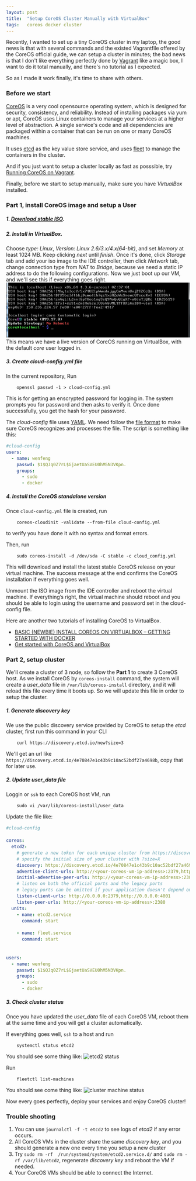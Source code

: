 ```yaml
---
layout: post
title:  "Setup CoreOS Cluster Manually with VirtualBox"
tags:   coreos docker cluster
---
```


Recently, I wanted to set up a tiny CoreOS cluster in my laptop, the good news is that with several
commands and the existed Vagrantfile offered by the CoreOS official guide, we can setup a cluster
in minutes; the bad news is that I don't like everything perfectly done by [Vagrant](https://www.vagrantup.com/) 
like a magic box, I want to do it total manually, and there's no tutorial as I expected. 

So as I made it work finally, it's time to share with others.

### Before we start

[CoreOS](https://coreos.com/) is a very cool opensource operating system, which is designed for security, consistency, and reliability. 
Instead of installing packages via yum or apt, CoreOS uses Linux containers to manage your services 
at a higher level of abstraction. A single service's code and all dependencies are packaged within 
a container that can be run on one or many CoreOS machines.

It uses [etcd](https://coreos.com/etcd/) as the key value store service, and uses [fleet](https://coreos.com/etcd/) to manage the containers in the cluster.

And if you just want to setup a cluster locally as fast as posssible, try [Running CoreOS on Vagrant](https://coreos.com/os/docs/latest/booting-on-vagrant.html).

Finally, before we start to setup manually, make sure you have *VirtualBox* installed.

### Part 1, install CoreOS image and setup a User

##### 1. [Download stable ISO](https://coreos.com/os/docs/latest/booting-with-iso.html).

##### 2. Install in VirtualBox.
Choose *type: Linux*, *Version: Linux 2.6/3.x/4.x(64-bit)*, and set *Memory* at least 1024 MB.
Keep clicking *next* until *finish*. Once it's done, click *Storage* tab and add your iso image to the IDE controller, then click *Network*
tab, change connection type from *NAT* to *Bridge*, because we need a static IP address to do the following configurations.
Now we just boot up our VM, and we'll see this if everything goes right.
![ISO Install Complete](/assets/setup-coreos-cluster-virtualbox/11.PNG)
This means we have a live version of CoreOS running on VirtualBox, with the default *core* user logged in. 

##### 3. Create *cloud-config.yml* file
In the current repository,
Run 

		openssl passwd -1 > cloud-config.yml

This is for getting an enscrypted password for logging in. The system prompts you for password and then asks to verify it. 
Once done successfully, you get the hash for your password.

The *cloud-config* file uses [YAML](http://yaml.org/). We need follow the [file format](https://coreos.com/os/docs/latest/cloud-config.html#file-format) to make sure CoreOS recognizes and processes the file.
The script is something like this:

~~~yml
#cloud-config
users:
  - name: wenfeng
    passwd: $1$QJq0Z7rL$GjaetUaSVEU0hM5N3VKpn.
    groups:
      - sudo
      - docker
~~~~~~~~~~~~~~

##### 4. Install the CoreOS standalone version
Once `cloud-config.yml` file is created, run

		coreos-cloudinit -validate --from-file cloud-config.yml

to verify you have done it with no syntax and format errors.

Then, run

		sudo coreos-install -d /dev/sda -C stable -c cloud_config.yml

This will download and install the latest stable CoreOS release on your virtual machine.
The success message at the end confirms the CoreOS installation if everything goes well.

Unmount the ISO image from the IDE controller and reboot the virtual machine. 
If everything’s right, the virtual machine should reboot and you should be able to login using the username and password set in the cloud-config file.

 Here are another two tutorials of installing CoreOS to VirtualBox.

- [BASIC (NEWBIE) INSTALL COREOS ON VIRTUALBOX – GETTING STARTED WITH DOCKER](http://www.liberidu.com/blog/2015/04/11/basic-newbie-install-coreos-on-virtualbox-getting-started-with-docker/)
- [Get started with CoreOS and VirtualBox](https://deis.com/blog/2015/coreos-on-virtualbox/)

### Part 2, setup cluster
We'll create a cluster of 3 node, so follow the **Part 1** to create 3 CoreOS host.
As we install CoreOS by `coreos-install` command, the system will create a *user_data* file in `/var/lib/coreos-install` directory, and it will reload this file every time it boots up.
So we will update this file in order to setup the cluster.

##### 1. Generate *discovery* key
We use the public discovery service provided by CoreOS to setup the *etcd* cluster, first run this command in your CLI

		curl https://discovery.etcd.io/new?size=3

We'll get an url like `https://discovery.etcd.io/4e70847e1c43b9c10ac52bdf27a4698b`, copy that for later use.

##### 2. Update *user_data* file
Loggin or `ssh` to each CoreOS host VM, run

		sudo vi /var/lib/coreos-install/user_data

Update the file like:

~~~yml
#cloud-config

coreos:
  etcd2:
    # generate a new token for each unique cluster from https://discovery.etcd.io/new?size=3
    # specify the initial size of your cluster with ?size=X
    discovery: https://discovery.etcd.io/4e70847e1c43b9c10ac52bdf27a4698b
    advertise-client-urls: http://<your-coreos-vm-ip-address>:2379,http://<your-coreos-vm-ip-address>:4001
    initial-advertise-peer-urls: http://<your-coreos-vm-ip-address>:2380
    # listen on both the official ports and the legacy ports
    # legacy ports can be omitted if your application doesn't depend on them
    listen-client-urls: http://0.0.0.0:2379,http://0.0.0.0:4001
    listen-peer-urls: http://<your-coreos-vm-ip-address>:2380
  units:
    - name: etcd2.service
      command: start

    - name: fleet.service
      command: start


users:
  - name: wenfeng
    passwd: $1$QJq0Z7rL$GjaetUaSVEU0hM5N3VKpn.
    groups:
      - sudo
      - docker
~~~~~~~~~~~~~~

##### 3. Check cluster status
Once you have updated the *user_data* file of each CoreOS VM, reboot them at the same time and you will get
a cluster automatically.

If everything goes well, `ssh` to a host and run

		systemctl status etcd2

You should see some thing like:
![etcd2 status](/assets/setup-coreos-cluster-virtualbox/21.PNG)

Run

		fleetctl list-machines

You should see come thing like:
![cluster machine status](/assets/setup-coreos-cluster-virtualbox/22.PNG)

Now every goes perfectly, deploy your services and enjoy CoreOS cluster!

### Trouble shooting
1. You can use `journalctl -f -t etcd2` to see logs of *etcd2* if any error occurs.
2. All CoreOS VMs in the cluster share the same *discovery key*, and you should generate a new one every time you
setup a new cluster
3. Try `sudo rm -rf  /run/systemd/system/etcd2.service.d/` and `sudo rm -rf /var/lib/etcd2`, regenerate *discovery key* and reboot the VM if needed.
4. Your CoreOS VMs should be able to connect the Internet.
